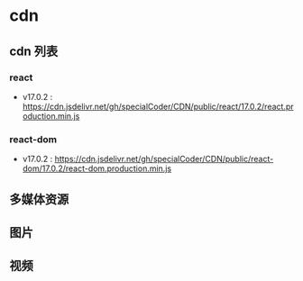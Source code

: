 # cdn

## cdn 列表
### react
 - v17.0.2 : https://cdn.jsdelivr.net/gh/specialCoder/CDN/public/react/17.0.2/react.production.min.js

### react-dom
 - v17.0.2 : https://cdn.jsdelivr.net/gh/specialCoder/CDN/public/react-dom/17.0.2/react-dom.production.min.js

## 多媒体资源
## 图片

## 视频